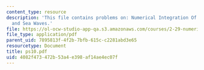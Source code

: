 ```yaml
---
content_type: resource
description: 'This file contains problems on: Numerical Integration Of 1st Order ODE
  and Sea Waves.'
file: https://ol-ocw-studio-app-qa.s3.amazonaws.com/courses/2-29-numerical-marine-hydrodynamics-13-024-spring-2003/4082f473472b53a4e398af14ae4ec07f_ps10.pdf
file_type: application/pdf
parent_uid: 7895813f-4f2b-7bfb-615c-c2281abd3e65
resourcetype: Document
title: ps10.pdf
uid: 4082f473-472b-53a4-e398-af14ae4ec07f
---
```

